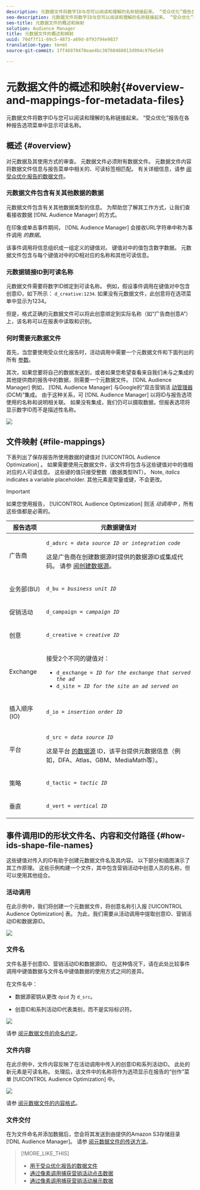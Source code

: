 ```yaml
---
description: 元数据文件将数字ID与您可以阅读和理解的名称链接起来。 “受众优化”报告在各种报告选项菜单中显示可读名称。
seo-description: 元数据文件将数字ID与您可以阅读和理解的名称链接起来。 “受众优化”报告在各种报告选项菜单中显示可读名称。
seo-title: 元数据文件的概述和映射
solution: Audience Manager
title: 元数据文件的概述和映射
uuid: 70df7f11-69c5-4873-a69d-8f93f94e9837
translation-type: tm+mt
source-git-commit: 1ff46970470eae4bc30760468013d994c976e549

---
```



# 元数据文件的概述和映射{#overview-and-mappings-for-metadata-files}

元数据文件将数字ID与您可以阅读和理解的名称链接起来。 “受众优化”报告在各种报告选项菜单中显示可读名称。

## 概述 {#overview}

对元数据及其使用方式的审查。 元数据文件必须附有数据文件。 元数据文件内容将数据文件信息与报告菜单中相关的、可读标签相匹配。 有关详细信息，请参 [阅受众优化报告的数据文件](../../../reporting/audience-optimization-reports/metadata-files-intro/datafiles-intro.md)。

### 元数据文件包含有关其他数据的数据

元数据文件包含有关其他数据类型的信息。 为帮助您了解其工作方式，让我们查看接收数据 [!DNL Audience Manager] 的方式。

在印象或单击事件期间， [!DNL Audience Manager] 会接收URL字符串中称为事件调用 *的数据*。

该事件调用将信息组织成一组定义的键值对。 键值对中的值包含数字数据。 元数据文件包含与每个键值对中的ID相对应的名称和其他可读信息。

### 元数据链接ID到可读名称

元数据文件需要将数字ID绑定到可读名称。 例如，假设事件调用在键值对中包含创意ID，如下所示： `d_creative:1234`. 如果没有元数据文件，此创意将在选项菜单中显示为1234。

但是，格式正确的元数据文件可以将此创意绑定到实际名称（如“广告商创意A”）上，该名称可以在报表中读取和识别。

### 何时需要元数据文件

首先，当您要使用受众优化报告时，活动调用中需要一个元数据文件和下面列出的所有 [参数](../../../reporting/audience-optimization-reports/audience-optimization-reports.md)。

其次，如果您要将自己的数据发送到，或者如果您希望查看来自我们未与之集成的其他提供商的报告中的数据，则需要一个元数据文件。 [!DNL Audience Manager] 例如， [!DNL Audience Manager] 与Google的“双击营销活 [动管理器](../../../reporting/audience-optimization-reports/aor-advertisers/import-dcm.md) (DCM)”集成。 由于这种关系，可 [!DNL Audience Manager] 以将ID与报告选项使用的名称和说明相关联。 如果没有集成，我们仍可以摄取数据，但报表选项将显示数字ID而不是描述性名称。

![](assets/metadata_menu.png)

## 文件映射 {#file-mappings}

下表列出了保存报告所使用数据的键值对 [!UICONTROL Audience Optimization] 。 如果需要使用元数据文件，该文件将包含与这些键值对中的值相对应的人可读信息。 这些键的值只接受整数（数据类型INT）。 Note, *italics* indicates a variable placeholder. 其他元素是常量或键，不会更改。

>[!IMPORTANT]
>
>如果您使用报告， [!UICONTROL Audience Optimization] 则活 *动调用中* ，所有这些值都是必需的。

<table id="table_B2C8C493080E449CA71C4EF07D9476BD"> 
 <thead> 
  <tr> 
   <th colname="col1" class="entry"> 报告选项 </th> 
   <th colname="col2" class="entry"> 元数据键值对 </th> 
  </tr> 
 </thead>
 <tbody> 
  <tr> 
   <td colname="col1"> <p>广告商 </p> </td> 
   <td colname="col2"> <p> <code>d_adsrc = <i>data source ID or integration code</i></code> </p> <p>这是广告商在创建数据源时提供的数据源ID或集成代码。 请参 <a href="../../../features/manage-datasources.md#create-data-source"> 阅创建数据源</a>。 </p> </td> 
  </tr> 
  <tr> 
   <td colname="col1"> <p>业务部(BU) </p> </td> 
   <td colname="col2"> <p> <code>d_bu = <i>business unit ID</i></code> </p> </td> 
  </tr> 
  <tr> 
   <td colname="col1"> <p>促销活动 </p> </td> 
   <td colname="col2"> <p> <code>d_campaign = <i>campaign ID</i></code> </p> </td> 
  </tr> 
  <tr> 
   <td colname="col1"> <p>创意 </p> </td> 
   <td colname="col2"> <p> <code>d_creative = <i>creative ID</i></code> </p> </td> 
  </tr> 
  <tr> 
   <td colname="col1"> <p>Exchange </p> </td> 
   <td colname="col2"> <p>接受2个不同的键值对： </p> 
    <ul id="ul_3B3B751A8A134096B0912E81A0983B9D"> 
     <li id="li_57BAC45A7B274AB695945E174A4D8A35"> <code>d_exchange = <i>ID for the exchange that served the ad</i></code> </li> 
     <li id="li_CCDF00DE59D3451C8EF590DD3E1A806D"> <code>d_site = <i>ID for the site an ad served on</i></code> </li> 
    </ul> </td> 
  </tr> 
  <tr> 
   <td colname="col1"> <p>插入顺序(IO) </p> </td> 
   <td colname="col2"> <p> <code>d_io = <i>insertion order ID</i></code> </p> </td> 
  </tr> 
  <tr> 
   <td colname="col1"> <p>平台 </p> </td> 
   <td colname="col2"> <p> <code>d_src = <i>data source ID</i></code> </p> <p>这是平台 <a href="../../../features/datasources-list-and-settings.md#data-sources-list-and-settings"> 的数据源</a> ID，该平台提供元数据信息（例如，DFA、Atlas、GBM、MediaMath等）。 </p> </td> 
  </tr> 
  <tr> 
   <td colname="col1"> <p>策略 </p> </td> 
   <td colname="col2"> <p> <code>d_tactic = <i>tactic ID</i></code> </p> </td> 
  </tr> 
  <tr> 
   <td colname="col1"> <p>垂直 </p> </td> 
   <td colname="col2"> <p> <code>d_vert = <i>vertical ID</i></code> </p> </td> 
  </tr> 
 </tbody> 
</table>

## 事件调用ID的形状文件名、内容和交付路径 {#how-ids-shape-file-names}

这些键值对传入的ID有助于创建元数据文件名及其内容。 以下部分和插图演示了其工作原理。 这些示例构建一个文件，其中包含营销活动中创意人员的名称，但可以使用其他组合。

### 活动调用

在此示例中，我们将创建一个元数据文件，将创意名称引入报 [!UICONTROL Audience Optimization] 表。 为此，我们需要从活动调用中提取创意ID、营销活动ID和数据源ID。

![](assets/metadata_file_event.png)

### 文件名

文件名基于创意ID、营销活动ID和数据源ID。 在这种情况下，请在此处比较事件调用中键值数据与文件名中键值数据的使用方式之间的差异。

在文件名中：

* 数据源密钥从更改 `dpid` 为 `d_src`。

* 创意ID和系列活动ID代表类别，而不是实际标识符。

![](assets/metadata_file_name.png)

请参 [阅元数据文件的命名约定](../../../reporting/audience-optimization-reports/metadata-files-intro/metadata-file-names.md)。

### 文件内容

在此示例中，文件内容反映了在活动调用中传入的创意ID和系列活动ID。 此处的新元素是可读名称。 处理后，该文件中的名称将作为选项显示在报告的“创作”菜单 [!UICONTROL Audience Optimization] 中。

![](assets/metadata_file_contents.png)

请参 [阅元数据文件的内容格式](../../../reporting/audience-optimization-reports/metadata-files-intro/metadata-file-contents.md)。

### 文件交付

在为文件命名并添加数据后，您会将其发送到由提供的Amazon S3存储目录 [!DNL Audience Manager]。 请参 [阅元数据文件的传送方法](../../../reporting/audience-optimization-reports/metadata-files-intro/metadata-delivery-methods.md)。

>[!MORE_LIKE_THIS]
>
>* [用于受众优化报告的数据文件](../../../reporting/audience-optimization-reports/metadata-files-intro/datafiles-intro.md)
>* [通过像素调用捕获营销活动点击数据](../../../integration/media-data-integration/click-data-pixels.md)
>* [通过像素调用捕获营销活动展示数据](../../../integration/media-data-integration/impression-data-pixels.md)


